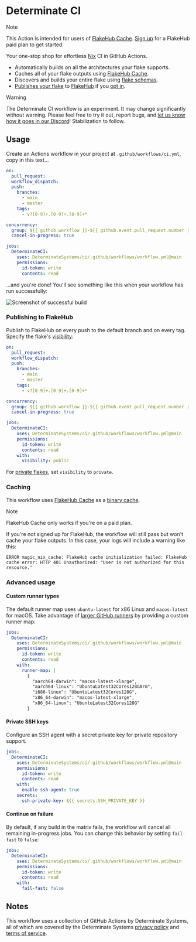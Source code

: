 # Determinate CI

> [!NOTE]
> This Action is intended for users of [FlakeHub Cache][cache].
> [Sign up][signup] for a FlakeHub paid plan to get started.

Your one-stop shop for effortless [Nix] CI in GitHub Actions.

- Automatically builds on all the architectures your flake supports.
- Caches all of your flake outputs using [FlakeHub Cache][cache].
- Discovers and builds your entire flake using [flake schemas][flake-schemas].
- [Publishes your flake][publishing] to [FlakeHub][flakehub] if you [opt in](#publishing-to-flakehub).

> [!WARNING]
> The Determinate CI workflow is an experiment.
> It may change significantly without warning.
> Please feel free to try it out, report bugs, and [let us know how it goes in our Discord][discord]!
> Stabilization to follow.

## Usage

Create an Actions workflow in your project at `.github/workflows/ci.yml`, copy in this text...

```yaml
on:
  pull_request:
  workflow_dispatch:
  push:
    branches:
      - main
      - master
    tags:
      - v?[0-9]+.[0-9]+.[0-9]+*

concurrency:
  group: ${{ github.workflow }}-${{ github.event.pull_request.number || github.ref }}
  cancel-in-progress: true

jobs:
  DeterminateCI:
    uses: DeterminateSystems/ci/.github/workflows/workflow.yml@main
    permissions:
      id-token: write
      contents: read
```

...and you're done!
You'll see something like this when your workflow has run successfully:

![Screenshot of successful build](https://github.com/DeterminateSystems/ci/assets/76716/c2c6aa07-3fd3-4e66-9440-bef264b472da)

### Publishing to FlakeHub

Publish to FlakeHub on every push to the default branch and on every tag.
Specify the flake's [visibility]:

```yaml
on:
  pull_request:
  workflow_dispatch:
  push:
    branches:
      - main
      - master
    tags:
      - v?[0-9]+.[0-9]+.[0-9]+*

concurrency:
  group: ${{ github.workflow }}-${{ github.event.pull_request.number || github.ref }}
  cancel-in-progress: true

jobs:
  DeterminateCI:
    uses: DeterminateSystems/ci/.github/workflows/workflow.yml@main
    permissions:
      id-token: write
      contents: read
    with:
      visibility: public
```

For [private flakes][private-flakes], set `visibility` to `private`.

### Caching

This workflow uses [FlakeHub Cache][cache] as a [binary cache][binary-cache].

> [!NOTE]
> FlakeHub Cache only works if you're on a paid plan.

If you're not signed up for FlakeHub, the workflow will still pass but won't cache your flake outputs.
In this case, your logs will include a warning like this:

```
ERROR magic_nix_cache: FlakeHub cache initialization failed: FlakeHub cache error: HTTP 401 Unauthorized: "User is not authorized for this resource."
```

### Advanced usage

#### Custom runner types

The default runner map uses `ubuntu-latest` for x86 Linux and `macos-latest` for macOS.
Take advantage of [larger GitHub runners][runners] by providing a custom runner map:

```yaml
jobs:
  DeterminateCI:
    uses: DeterminateSystems/ci/.github/workflows/workflow.yml@main
    permissions:
      id-token: write
      contents: read
    with:
      runner-map: |
        {
          "aarch64-darwin": "macos-latest-xlarge",
          "aarch64-linux": "UbuntuLatest32Cores128GArm",
          "i686-linux": "UbuntuLatest32Cores128G",
          "x86_64-darwin": "macos-latest-xlarge",
          "x86_64-linux": "UbuntuLatest32Cores128G"
        }
```

#### Private SSH keys

Configure an SSH agent with a secret private key for private repository support.

```yaml
jobs:
  DeterminateCI:
    uses: DeterminateSystems/ci/.github/workflows/workflow.yml@main
    permissions:
      id-token: write
      contents: read
    with:
      enable-ssh-agent: true
    secrets:
      ssh-private-key: ${{ secrets.SSH_PRIVATE_KEY }}
```

#### Continue on failure

By default, if any build in the matrix fails, the workflow will cancel all remaining in-progress jobs.
You can change this behavior by setting `fail-fast` to `false`:

```yaml
jobs:
  DeterminateCI:
    uses: DeterminateSystems/ci/.github/workflows/workflow.yml@main
    permissions:
      id-token: write
      contents: read
    with:
      fail-fast: false
```

## Notes

This workflow uses a collection of GitHub Actions by Determinate Systems, all of which are covered by the Determinate Systems [privacy policy][privacy] and [terms of service][tos].

[binary-cache]: https://zero-to-nix.com/concepts/caching
[cache]: https://flakehub.com/cache
[flake-schemas]: https://github.com/DeterminateSystems/flake-schemas
[flakehub]: https://flakehub.com/
[discord]: https://determinate.systems/discord
[nix]: https://zero-to-nix.com
[privacy]: https://determinate.systems/policies/privacy
[private-flakes]: https://docs.determinate.systems/flakehub/private-flakes
[publishing]: https://docs.determinate.systems/flakehub/publishing
[runners]: https://docs.github.com/en/actions/using-github-hosted-runners/about-larger-runners
[signup]: https://flakehub.com/signup
[tos]: https://determinate.systems/policies/terms-of-service
[visibility]: https://docs.determinate.systems/flakehub/concepts/visibility
